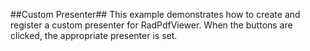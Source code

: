 ##Custom Presenter##
This example demonstrates how to create and register a custom presenter for RadPdfViewer. When the buttons are clicked, the appropriate presenter is set.